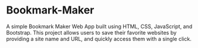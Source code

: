 # Bookmark-Maker
A simple Bookmark Maker Web App built using HTML, CSS, JavaScript, and Bootstrap. This project allows users to save their favorite websites by providing a site name and URL, and quickly access them with a single click.
